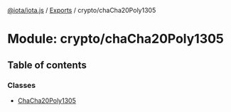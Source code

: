 [@iota/iota.js](../README.md) / [Exports](../modules.md) / crypto/chaCha20Poly1305

# Module: crypto/chaCha20Poly1305

## Table of contents

### Classes

- [ChaCha20Poly1305](../classes/crypto_chacha20poly1305.chacha20poly1305.md)
